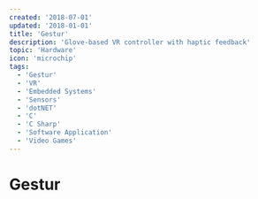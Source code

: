 ```yaml
---
created: '2018-07-01'
updated: '2018-01-01'
title: 'Gestur'
description: 'Glove-based VR controller with haptic feedback'
topic: 'Hardware'
icon: 'microchip'
tags:
  - 'Gestur'
  - 'VR'
  - 'Embedded Systems'
  - 'Sensors'
  - 'dotNET'
  - 'C'
  - 'C Sharp'
  - 'Software Application'
  - 'Video Games'
---
```


# Gestur